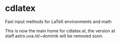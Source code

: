 cdlatex
=======

Fast input methods for LaTeX environments and math

This is now the main home for cdlatex.el, the version at
staff.astro.uva.nl/~dominik will be removed soon.
